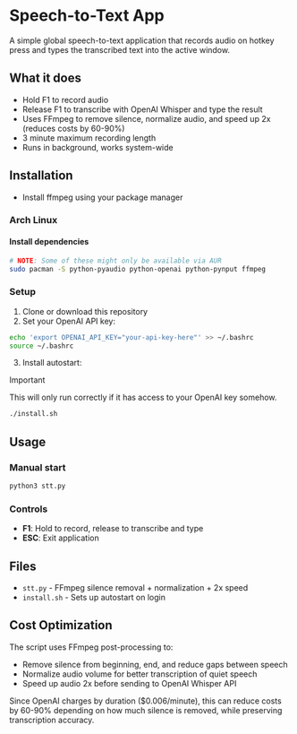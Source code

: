 # Speech-to-Text App

A simple global speech-to-text application that records audio on hotkey press and types the transcribed text into the active window.

## What it does

- Hold F1 to record audio
- Release F1 to transcribe with OpenAI Whisper and type the result
- Uses FFmpeg to remove silence, normalize audio, and speed up 2x (reduces costs by 60-90%)
- 3 minute maximum recording length
- Runs in background, works system-wide

## Installation 
- Install ffmpeg using your package manager

### Arch Linux

#### Install dependencies

```bash
# NOTE: Some of these might only be available via AUR
sudo pacman -S python-pyaudio python-openai python-pynput ffmpeg
```

### Setup
1. Clone or download this repository
2. Set your OpenAI API key:
```bash
echo 'export OPENAI_API_KEY="your-api-key-here"' >> ~/.bashrc
source ~/.bashrc
```
3. Install autostart:

> [!IMPORTANT]
> This will only run correctly if it has access to your OpenAI key somehow.

```bash
./install.sh
```


## Usage

### Manual start
```bash
python3 stt.py
```

### Controls
- **F1**: Hold to record, release to transcribe and type
- **ESC**: Exit application

## Files

- `stt.py` - FFmpeg silence removal + normalization + 2x speed
- `install.sh` - Sets up autostart on login

## Cost Optimization

The script uses FFmpeg post-processing to:
- Remove silence from beginning, end, and reduce gaps between speech
- Normalize audio volume for better transcription of quiet speech
- Speed up audio 2x before sending to OpenAI Whisper API

Since OpenAI charges by duration ($0.006/minute), this can reduce costs by 60-90% depending on how much silence is removed, while preserving transcription accuracy.

